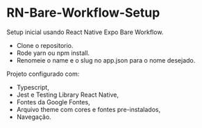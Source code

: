# RN-Bare-Workflow-Setup
Setup inicial usando React Native Expo Bare Workflow.

- Clone o repositorio.
- Rode yarn ou npm install.
- Renomeie o name e o slug no app.json para o nome desejado.

Projeto configurado com:
- Typescript,
- Jest e Testing Library React Native,
- Fontes da Google Fontes,
- Arquivo theme com cores e fontes pre-instalados,
- Navegação.
